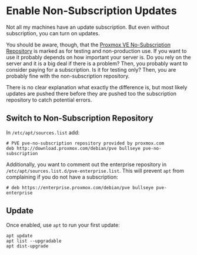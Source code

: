 Enable Non-Subscription Updates
===============================

Not all my machines have an update subscription.
But even without subscription, you can turn on updates.

You should be aware, though, that the [Proxmox VE No-Subscription Repository](https://pve.proxmox.com/wiki/Package_Repositories#sysadmin_no_subscription_repo)
is marked as for testing and non-production use.
If you want to use it probably depends on how important your server is.
Do you rely on the server and it is a big deal if there is a problem?
Then, you probably want to consider paying for a subscription.
Is it for testing only?
Then, you are probably fine with the non-subscription repository.

There is no clear explanation what exactly the difference is,
but most likely updates are pushed there before they are pushed too the subscription repository to catch potential errors.


## Switch to Non-Subscription Repository

In `/etc/apt/sources.list` add:

```
# PVE pve-no-subscription repository provided by proxmox.com
deb http://download.proxmox.com/debian/pve bullseye pve-no-subscription
```

Additionally, you want to comment out the enterprise repository in `/etc/apt/sources.list.d/pve-enterprise.list`.
This will prevent `apt` from complaining if you do not have a subscription:

```
# deb https://enterprise.proxmox.com/debian/pve bullseye pve-enterprise
```


## Update

Once enabled, use `apt` to run your first update:

```
apt update
apt list --upgradable
apt dist-upgrade
```
